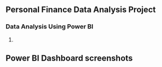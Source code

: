 
## Personal Finance Data Analysis Project

### Data Analysis Using Power BI

1. 


## Power BI Dashboard screenshots



##




